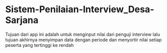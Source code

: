 # Sistem-Penilaian-Interview_Desa-Sarjana
 Tujuan dari app ini adalah untuk menginput nilai dari penguji interview lalu tujuan akhirnya menyimpan data dengan periode dan menyortir nilai setiap peserta yang tertinggi ke rendah
